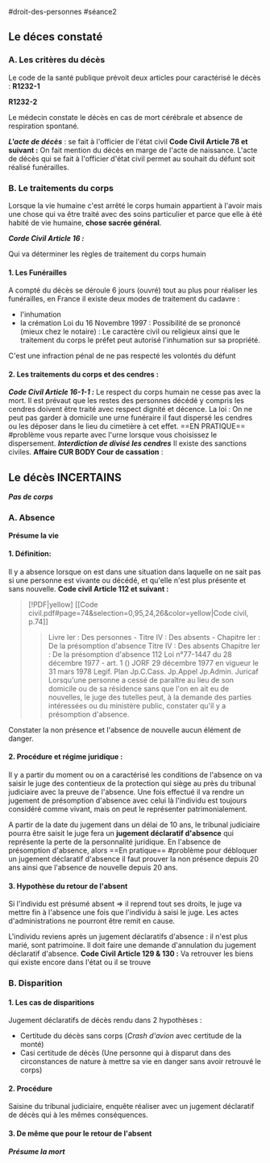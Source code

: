 #droit-des-personnes #séance2 
## Le déces constaté

### A. Les critères du décès
Le code de la santé publique prévoit deux articles pour caractérisé le décès :
**R1232-1**

**R1232-2**

Le médecin constate le décès en cas de mort cérébrale et absence de respiration spontané.

***L'acte de décès*** : se fait à l'officier de l'état civil
**Code Civil Article 78 et suivant :**
On fait mention du décès en marge de l'acte de naissance. L'acte de décès qui se fait à l'officier d'état civil permet au souhait du défunt soit réalisé funérailles.

### B. Le traitements du corps
Lorsque la vie humaine c'est arrêté le corps humain appartient à l'avoir mais une chose qui va être traité avec des soins particulier et parce que elle à été habité de vie humaine, **chose sacrée général**.

***Corde Civil Article 16 :***

Qui va déterminer les règles de traitement du corps humain 

#### 1. Les Funérailles
A compté du décès se déroule 6 jours (ouvré) tout au plus pour réaliser les funérailles, en France il existe deux modes de traitement du cadavre :
- l'inhumation
- la crémation
Loi du 16 Novembre 1997 :
Possibilité de se prononcé (mieux chez le notaire) :
Le caractère civil ou religieux ainsi que le traitement du corps le préfet peut autorisé l'inhumation sur sa propriété.

C'est une infraction pénal de ne pas respecté les volontés du défunt
#### 2. Les traitements du corps et des cendres :
***Code Civil Article 16-1-1 :***
Le respect du corps humain ne cesse pas avec la mort. Il est prévaut que les restes des personnes décédé y compris les cendres doivent être traité avec respect dignité et décence.
La loi :
On ne peut pas garder à domicile une urne funéraire il faut dispersé les cendres ou les déposer dans le lieu du cimetière à cet effet. ==EN PRATIQUE== #problème vous reparte avec l'urne lorsque vous choisissez le dispersement.
***Interdiction de divisé les cendres***
Il existe des sanctions civiles.
**Affaire CUR BODY Cour de cassation** :

## Le décès INCERTAINS
***Pas de corps***
### A. Absence
**Présume la vie**
#### 1. Définition:
Il y a absence lorsque on est dans une situation dans laquelle on ne sait pas si une personne est vivante ou décédé, et qu'elle n'est plus présente et sans nouvelle.
**Code civil Article 112 et suivant :**
> [!PDF|yellow] [[Code civil.pdf#page=74&selection=0,95,24,26&color=yellow|Code civil, p.74]]
> > Livre Ier : Des personnes - Titre IV : Des absents - Chapitre Ier : De la présomption d'absence Titre IV : Des absents Chapitre Ier : De la présomption d'absence 112 Loi n°77-1447 du 28 décembre 1977 - art. 1 () JORF 29 décembre 1977 en vigueur le 31 mars 1978 Legif. Plan Jp.C.Cass. Jp.Appel Jp.Admin. Juricaf Lorsqu'une personne a cessé de paraître au lieu de son domicile ou de sa résidence sans que l'on en ait eu de nouvelles, le juge des tutelles peut, à la demande des parties intéressées ou du ministère public, constater qu'il y a présomption d'absence.
> > 

Constater la non présence et l'absence de nouvelle aucun élément de danger. 
#### 2. Procédure et régime juridique :
Il y a partir du moment ou on a caractérisé les conditions de l'absence on va saisir le juge des contentieux de la protection qui siège au près du tribunal judiciaire avec la preuve de l'absence. 
Une fois effectué il va rendre un jugement de présomption d'absence avec celui là l'individu est toujours considéré comme vivant, mais on peut le représenter patrimonialement. 

A partir de la date du jugement dans un délai de 10 ans, le tribunal judiciaire pourra être saisit le juge fera un **jugement déclaratif d'absence** qui représente la perte de la personnalité juridique.
En l'absence de présomption d'absence, alors ==En pratique== #problème pour débloquer un jugement déclaratif d'absence il faut prouver la non présence depuis 20 ans ainsi que l'absence de nouvelle depuis 20 ans. 
#### 3. Hypothèse du retour de l'absent
Si l'individu est présumé absent => il reprend tout ses droits, le juge va mettre fin à l'absence une fois que l'individu à saisi le juge. Les actes d'administrations ne pourront être remit en cause.

L'individu reviens après un jugement déclaratifs d'absence : il n'est plus marié, sont patrimoine. Il doit faire une demande d'annulation du jugement déclaratif d'absence.
**Code Civil Article 129 & 130 :**
Va retrouver les biens qui existe encore dans l'état ou il se trouve

### B. Disparition
#### 1. Les cas de disparitions 
Jugement déclaratifs de décès rendu dans 2 hypothèses :
- Certitude du décès sans corps (*Crash d'avion* avec certitude de la monté)
- Casi certitude de décès (Une personne qui à disparut dans des circonstances de nature à mettre sa vie en danger sans avoir retrouvé le corps)
#### 2. Procédure
Saisine du tribunal judiciaire, enquête réaliser avec un jugement déclaratif de décès qui à les mêmes conséquences.
#### 3. De même que pour le retour de l'absent
***Présume la mort***

